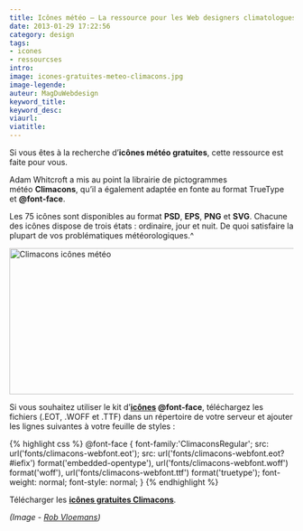 ```yaml
---
title: Icônes météo – La ressource pour les Web designers climatologues
date: 2013-01-29 17:22:56
category: design
tags:
- icones
- ressourcses
intro:
image: icones-gratuites-meteo-climacons.jpg
image-legende:
auteur: MagDuWebdesign
keyword_title:
keyword_desc:
viaurl:
viatitle:
---
```

<p>Si vous êtes à la recherche d’<strong>icônes météo gratuites</strong>, cette ressource est faite pour vous.</p>
<p>Adam Whitcroft a mis au point la librairie de pictogrammes météo&nbsp;<strong>Climacons</strong>, qu’il a également adaptée en fonte au format TrueType et&nbsp;<strong>@font-face</strong>.</p>
<p>Les 75 icônes sont disponibles au format&nbsp;<strong>PSD</strong>,&nbsp;<strong>EPS</strong>,&nbsp;<strong>PNG</strong>&nbsp;et&nbsp;<strong>SVG</strong>. Chacune des icônes dispose de trois états : ordinaire, jour et nuit. De quoi satisfaire la plupart de vos&nbsp;problématiques&nbsp;météorologiques.^</p>
<p><img class="alignnone size-full wp-image-3109" title="Climacons icônes météo" src="https://s3-eu-west-1.amazonaws.com/mdw-img/large/icone-meteo-climacons.jpg" alt="Climacons icônes météo" width="555" height="259"></p>
<p>Si vous souhaitez utiliser le kit d’<strong><a title="Icônes gratuites pour vos prochains Web designs" href="http://magazineduwebdesign.com/icones-gratuites-psd-png-ai-icon-font-svg">icônes</a>&nbsp;@font-face</strong>, téléchargez les fichiers&nbsp;(.EOT, .WOFF et .TTF) dans un répertoire de votre serveur et ajouter les lignes suivantes à votre feuille de styles :</p>
{% highlight css %}
@font-face {
	font-family:'ClimaconsRegular';
	src: url('fonts/climacons-webfont.eot');
	src: url('fonts/climacons-webfont.eot?#iefix') format('embedded-opentype'),
	url('fonts/climacons-webfont.woff') format('woff'),
	url('fonts/climacons-webfont.ttf') format('truetype');
	font-weight: normal;
	font-style: normal;
}
{% endhighlight %}
<p>Télécharger les&nbsp;<a title="Kit icônes gratuites Climacons" href="http://adamwhitcroft.com/climacons/" target="_blank"><strong>icônes gratuites Climacons</strong></a>.</p>
<p><em>(Image -&nbsp;<a title="Rob Vloemans" href="http://dribbble.com/shots/552734-Weather-app-update" rel="contact" target="_blank">Rob Vloemans</a>)</em></p>